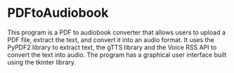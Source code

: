 # PDFtoAudiobook
This program is a PDF to audiobook converter that allows users to upload a PDF file, extract the text, and convert it into an audio format. It uses the PyPDF2 library to extract text, the gTTS library and the Voice RSS API to convert the text into audio. The program has a graphical user interface built using the tkinter library.

